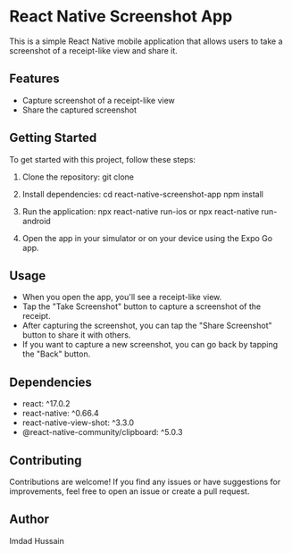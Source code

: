 # React Native Screenshot App

This is a simple React Native mobile application that allows users to take a screenshot of a receipt-like view and share it.

## Features

- Capture screenshot of a receipt-like view
- Share the captured screenshot

## Getting Started

To get started with this project, follow these steps:

1. Clone the repository:
git clone <repository-url>

2. Install dependencies:
cd react-native-screenshot-app
npm install

3. Run the application:
npx react-native run-ios or npx react-native run-android

4. Open the app in your simulator or on your device using the Expo Go app.

## Usage

- When you open the app, you'll see a receipt-like view.
- Tap the "Take Screenshot" button to capture a screenshot of the receipt.
- After capturing the screenshot, you can tap the "Share Screenshot" button to share it with others.
- If you want to capture a new screenshot, you can go back by tapping the "Back" button.

## Dependencies

- react: ^17.0.2
- react-native: ^0.66.4
- react-native-view-shot: ^3.3.0
- @react-native-community/clipboard: ^5.0.3

## Contributing

Contributions are welcome! If you find any issues or have suggestions for improvements, feel free to open an issue or create a pull request.

## Author
Imdad Hussain